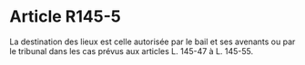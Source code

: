 # Article R145-5

La destination des lieux est celle autorisée par le bail et ses avenants ou par le tribunal dans les cas prévus aux articles L. 145-47 à L. 145-55.